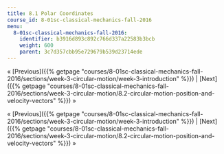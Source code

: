 ```yaml
---
title: 8.1 Polar Coordinates
course_id: 8-01sc-classical-mechanics-fall-2016
menu:
  8-01sc-classical-mechanics-fall-2016:
    identifier: b3916d893c892c766d337a22583b3bcb
    weight: 600
    parent: 3c7d357cbb95e729679b539d23714ede
---
```

« [Previous]({{% getpage "courses/8-01sc-classical-mechanics-fall-2016/sections/week-3-circular-motion/week-3-introduction" %}}) | [Next]({{% getpage "courses/8-01sc-classical-mechanics-fall-2016/sections/week-3-circular-motion/8.2-circular-motion-position-and-velocity-vectors" %}}) »

« [Previous]({{% getpage "courses/8-01sc-classical-mechanics-fall-2016/sections/week-3-circular-motion/week-3-introduction" %}}) | [Next]({{% getpage "courses/8-01sc-classical-mechanics-fall-2016/sections/week-3-circular-motion/8.2-circular-motion-position-and-velocity-vectors" %}}) »